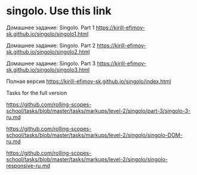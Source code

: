 # singolo. Use this link
Домашнее задание: Singolo. Part 1
https://kirill-efimov-sk.github.io/singolo/singolo1.html

Домашнее задание: Singolo. Part 2
https://kirill-efimov-sk.github.io/singolo/singolo2.html

Домашнее задание: Singolo. Part 3
https://kirill-efimov-sk.github.io/singolo/singolo3.html


Полная версия
https://kirill-efimov-sk.github.io/singolo/index.html

Tasks for the full version

https://github.com/rolling-scopes-school/tasks/blob/master/tasks/markups/level-2/singolo/part-3/singolo-3-ru.md

https://github.com/rolling-scopes-school/tasks/blob/master/tasks/markups/level-2/singolo/singolo-DOM-ru.md

https://github.com/rolling-scopes-school/tasks/blob/master/tasks/markups/level-2/singolo/singolo-responsive-ru.md
